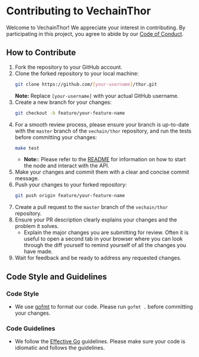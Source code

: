 # Contributing to VechainThor

Welcome to VechainThor! We appreciate your interest in contributing. By participating in this project, you agree to abide by our [Code of Conduct](CODE_OF_CONDUCT.md).

## How to Contribute

1. Fork the repository to your GitHub account.
2. Clone the forked repository to your local machine:
   ```bash
   git clone https://github.com/[your-username]/thor.git
   ```
   **Note:** Replace `[your-username]` with your actual GitHub username.
3. Create a new branch for your changes:
    ```bash
    git checkout -b feature/your-feature-name
    ```
4. For a smooth review process, please ensure your branch is up-to-date with the `master` branch of the `vechain/thor` repository, and run the tests before committing your changes:
    ```bash
    make test
    ```
   - **Note:**: Please refer to the [README](README.md) for information on how to start the node and interact with the API.
5. Make your changes and commit them with a clear and concise commit message.
6. Push your changes to your forked repository:
    ```bash
    git push origin feature/your-feature-name
    ```
7. Create a pull request to the `master` branch of the `vechain/thor` repository.
8. Ensure your PR description clearly explains your changes and the problem it solves.
   - Explain the major changes you are submitting for review. Often it is useful to open a second tab in your browser where you can look through the diff yourself to remind yourself of all the changes you have made.
9. Wait for feedback and be ready to address any requested changes.


## Code Style and Guidelines

### Code Style

- We use [gofmt](https://golang.org/cmd/gofmt/) to format our code. Please run `gofmt .` before committing your changes.

### Code Guidelines

- We follow the [Effective Go](https://golang.org/doc/effective_go) guidelines. Please make sure your code is idiomatic and follows the guidelines.
